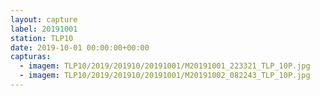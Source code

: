 ```yaml
---
layout: capture
label: 20191001
station: TLP10
date: 2019-10-01 00:00:00+00:00
capturas:
  - imagem: TLP10/2019/201910/20191001/M20191001_223321_TLP_10P.jpg
  - imagem: TLP10/2019/201910/20191001/M20191002_082243_TLP_10P.jpg
---
```

